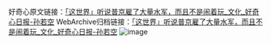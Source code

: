 好奇心原文链接：[「这世界」听说普京雇了大量水军，而且不是闹着玩_文化_好奇心日报-孙若空](https://www.qdaily.com/articles/8016.html)
WebArchive归档链接：[「这世界」听说普京雇了大量水军，而且不是闹着玩_文化_好奇心日报-孙若空](http://web.archive.org/web/20180704203339/http://www.qdaily.com:80/articles/8016.html)
![image](http://ww3.sinaimg.cn/large/007d5XDply1g3v6z27okzj30u02tp7wh)